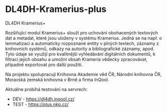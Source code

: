 # DL4DH-Kramerius-plus
DL4DH Kramerius+

Rozšiřující modul Kramerius+ slouží pro uchování obohacených textových dat a metadat, které jsou uloženy v systému Kramerius. Jedná se na např. o lemmatizaci a automaticky rozpoznané entity v plných textech, záznamy z knihovních systémů, odkazy na autority a bibliografické záznamy, apod. Tyto údaje se využijí pro kvalitnější vyhledávání digitálních dokumentů, k filtraci jejich obsahu a umožní obsah Krameria vědecky zpracovávat, případně exportovat pro další použití.

Na projektu spolupracují Knihovna Akademie věd ČR, Národní knihovna ČR, Moravská zemská knihovna v Brně a firma InQool.

Aktuálne probíhá testování na servrech:
- DEV - https://dl4dh.inqool.cz/
- TEST - https://plus.nkp.cz/